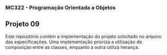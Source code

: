 ### MC322 - Programação Orientada a Objetos
## Projeto 09
Este repositório contém a implementação do projeto solicitado no arquivo das especificações. Uma implementação prioriza a utilização de composição entre as classes, enquanto a outra utiliza herança.

